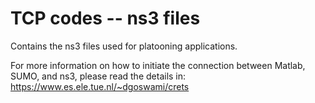 # TCP codes -- ns3 files
 Contains the ns3 files used for platooning applications.
 
For more information on how to initiate the connection between Matlab, SUMO, and ns3, please read the details in: https://www.es.ele.tue.nl/~dgoswami/crets 
